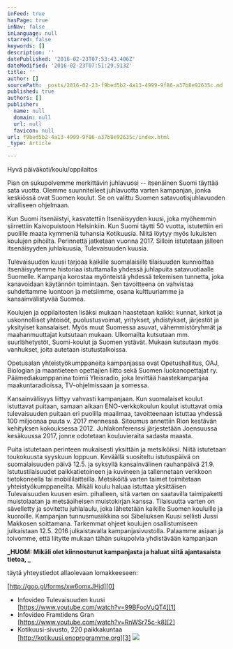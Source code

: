 ```yaml
---
inFeed: true
hasPage: true
inNav: false
inLanguage: null
starred: false
keywords: []
description: ''
datePublished: '2016-02-23T07:53:43.406Z'
dateModified: '2016-02-23T07:51:29.513Z'
title: ''
author: []
sourcePath: _posts/2016-02-23-f9bed5b2-4a13-4999-9f86-a37b8e92635c.md
published: true
authors: []
publisher:
  name: null
  domain: null
  url: null
  favicon: null
url: f9bed5b2-4a13-4999-9f86-a37b8e92635c/index.html
_type: Article

---
```

Hyvä päiväkoti/koulu/oppilaitos

Pian on sukupolvemme merkittävin juhlavuosi -- itsenäinen Suomi täyttää sata vuotta. Olemme suunnitelleet juhlavuotta varten kampanjan, jonka keskiössä ovat Suomen koulut. Se on valittu Suomen satavuotisjuhlavuoden viralliseen ohjelmaan. 

Kun Suomi itsenäistyi, kasvatettiin Itsenäisyyden kuusi, joka myöhemmin siirrettiin Kaivopuistoon Helsinkiin. Kun Suomi täytti 50 vuotta, istutettiin eri puolille maata kymmeniä tuhansia Kotikuusia. Niitä löytyy myös lukuisten koulujen pihoilta. Perinnettä jatketaan vuonna 2017\. Silloin istutetaan jälleen itsenäisyyden juhlakuusia, Tulevaisuuden kuusia.

Tulevaisuuden kuusi tarjoaa kaikille suomalaisille tilaisuuden kunnioittaa itsenäisyytemme historiaa istuttamalla yhdessä juhlapuita satavuotiaalle Suomelle. Kampanja korostaa myönteistä yhdessä tekemisen tunnetta, joka kanavoidaan käytännön toimintaan. Sen tavoitteena on vahvistaa suhdettamme luontoon ja metsiimme, osana kulttuuriamme ja kansainvälistyvää Suomea.

Koulujen ja oppilaitosten lisäksi mukaan haastetaan kaikki: kunnat, kirkot ja uskonnolliset yhteisöt, puolustusvoimat, yritykset, yhdistykset, järjestöt ja yksityiset kansalaiset. Myös muut Suomessa asuvat, vähemmistöryhmät ja maahanmuuttajat kutsutaan mukaan. Ulkomailta kutsutaan mm. suurlähetystöt, Suomi-koulut ja Suomen ystävät. Mukaan kutsutaan myös vanhukset, joita autetaan istutustalkoissa. 

Opetusalan yhteistyökumppaneita kampanjassa ovat Opetushallitus, OAJ, Biologian ja maantieteen opettajien liitto sekä Suomen luokanopettajat ry. Päämediakumppanina toimii Yleisradio, joka levittää haastekampanjaa maakuntaradioissa, TV-ohjelmissaan ja somessa. 

Kansainvälisyys liittyy vahvasti kampanjaan. Kun suomalaiset koulut istuttavat puitaan, samaan aikaan ENO-verkkokoulun koulut istuttavat omia tulevaisuuden puitaan eri puolilla maailmaa, tavoitteenaan istuttaa yhdessä 100 miljoonaa puuta v. 2017 mennessä. Sitoumus annettiin Rion kestävän kehityksen kokouksessa 2012\. Juhlakonferenssi järjestetään Joensuussa kesäkuussa 2017, jonne odotetaan kouluvieraita sadasta maasta.

Puita istutetaan perinteen mukaisesti yksittäin ja metsiköiksi. Niitä istutetaan toukokuusta syyskuun loppuun. Keväällä suositeltu istutuspäivä on suomalaisuuden päivä 12.5\. ja syksyllä kansainvälinen rauhanpäivä 21.9\. Istutustilaisuudet paikkatietoineen ja kuvineen ja tallennetaan verkkoon tietokoneella tai mobiililaitteilla.  Metsiköitä varten taimet toimitetaan yhteistyökumppaneilta.  Mikäli koulu haluaa istuttaa yksittäisen Tulevaisuuden kuusen esim. pihalleen, sitä varten on saatavilla taimipaketti muistolaatan ja metsäaiheisen muistokirjan kanssa. Tilaisuutta varten on sävelletty ja sovitettu juhlalaulu, joka lähetetään kaikille Suomen kouluille ja kuoroille. Kampanjan tunnusmusiikkina soi Sibeliuksen Kuusi sellisti Jussi Makkosen soittamana.  Tarkemmat ohjeet koulujen osallistumiseen julkaistaan 12.5\. 2016 julkaistavalla kampanjasivustolla. Palaamme asiaan ja toivomme, että liitytte mukaan tähän sukupolvia yhdistävään kampanjaan

**_HUOM: Mikäli olet kiinnostunut kampanjasta ja haluat siitä ajantasaista tietoa, _**

täytä yhteystiedot allaolevaan lomakkeeseen:

[http://goo.gl/forms/xw6omxJHjd][0]

* Infovideo Tulevaisuuden kuusi  
[https://www.youtube.com/watch?v=99BFooVuQT4][1]
* Infovideo Framtidens Gran  
[https://www.youtube.com/watch?v=RnWSr75c-k8][2]
* Kotikuusi-sivusto, 220 paikkakuntaa   
[http://kotikuusi.enoprogramme.org][3]
![](https://the-grid-user-content.s3-us-west-2.amazonaws.com/efbb399a-f240-4e8c-aa21-529d1932b5b8.png)

[0]: http://goo.gl/forms/xw6omxJHjd
[1]: https://www.youtube.com/watch?v=99BFooVuQT4
[2]: https://www.youtube.com/watch?v=RnWSr75c-k8
[3]: http://kotikuusi.enoprogramme.org/